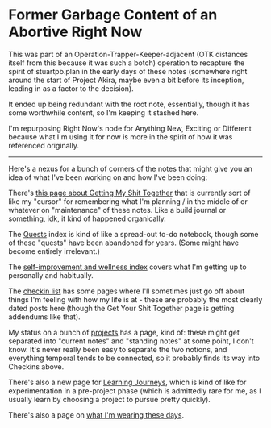 # Former Garbage Content of an Abortive Right Now

This was part of an Operation-Trapper-Keeper-adjacent (OTK distances itself from this because it was such a botch) operation to recapture the spirit of stuartpb.plan in the early days of these notes (somewhere right around the start of Project Akira, maybe even a bit before its inception, leading in as a factor to the decision).

It ended up being redundant with the root note, essentially, though it has some worthwhile content, so I'm keeping it stashed here.

I'm repurposing Right Now's node for Anything New, Exciting or Different because what I'm using it for now is more in the spirit of how it was referenced originally.

---

Here's a nexus for a bunch of corners of the notes that might give you an idea of what I've been working on and how I've been doing:

There's [this page about Getting My Shit Together][GYST] that is currently sort of like my "cursor" for remembering what I'm planning / in the middle of or whatever on "maintenance" of these notes. Like a build journal or something, idk, it kind of happened organically.

[GYST]: 3pgfc-7y2qe-xx9kp-q3y1z-1gnca

The [Quests][] index is kind of like a spread-out to-do notebook, though some of these "quests" have been abandoned for years. (Some might have become entirely irrelevant.)

[Quests]: dwjwz-5wex1-ge9ve-1w4ge-avg0g

The [self-improvement and wellness index][Self] covers what I'm getting up to personally and habitually.

[Self]: 423z3-ntnzb-cba98-01wkc-5f427

The [checkin list][checkins] has some pages where I'll sometimes just go off about things I'm feeling with how my life is at - these are probably the most clearly dated posts here (though the Get Your Shit Together page is getting addendums like that).

[checkins]: nz7tm-y7ffr-mya5t-gbbhx-bnxyq

My status on a bunch of [projects][] has a page, kind of: these might get separated into "current notes" and "standing notes" at some point, I don't know. It's never really been easy to separate the two notions, and everything temporal tends to be connected, so it probably finds its way into Checkins above.

[projects]: gm4xd-ehwvm-ca85t-mmsg2-4ptqf

There's also a new page for [Learning Journeys][], which is kind of like for experimentation in a pre-project phase (which is admittedly rare for me, as I usually learn by choosing a project to pursue pretty quickly).

[Learning Journeys]: jg1g6-ex272-0h8cp-te3en-0y9cq

There's also a page on [what I'm wearing these days][Loadout].

[Loadout]: v75m1-h5gr2-g499k-2g6fe-s65rq
